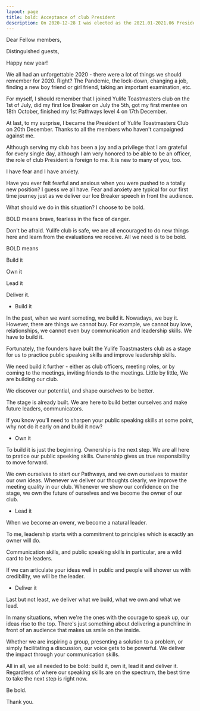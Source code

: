 ```yaml
---
layout: page
title: bold: Acceptance of club President
description: On 2020-12-28 I was elected as the 2021.01-2021.06 President of Yulife club, and I gave this speech on 2021-01-10 also as .
---
```



Dear Fellow members,

Distinguished guests,

Happy new year!

We all had an unforgettable 2020 - there were a lot of things we should remember
for 2020. Right? The Pandemic, the lock-down, changing a job, finding a new boy
friend or girl friend, taking an important examination, etc.

For myself, I should remember that I joined Yulife Toastmasters club on the
1st of July, did my first Ice Breaker on July the 5th, got my first mentee on
18th October, finished my 1st Pathways level 4 on 17th December.

At last, to my surprise, I became the President of Yulife Toastmasters Club on
20th December. Thanks to all the members who haven't campaigned against me.

Although serving my club has been a joy and a privilege that I am grateful for
every single day, although I am very honored to be able to be an officer, the
role of club President is foreign to me. It is new to many of you, too.

I have fear and I have anxiety.

Have you ever felt fearful and anxious when you were pushed to a totally new
position? I guess we all have. Fear and anxiety are typical for our first
time journey just as we deliver our Ice Breaker speech in front the audience.

What should we do in this situation? I choose to be bold.

BOLD means brave, fearless in the face of danger.

Don't be afraid. Yulife club is safe, we are all encouraged to do new things
here and learn from the evaluations we receive. All we need is to be bold.

BOLD means

Build it

Own it

Lead it

Deliver it.

* Build it

In the past, when we want someting, we build it. Nowadays, we buy it.
However, there are things we cannot buy. For example, we cannot buy love,
relationships, we cannot even buy communication and leadership skills.
We have to build it.

Fortunately, the founders have built the Yulife Toastmasters club as a
stage for us to practice public speaking skills and improve leadership
skills.

We need build it further - either as club officers, meeting roles, or by
coming to the meetings, inviting friends to the meetings. Little by little,
We are building our club.

We discover our potential, and shape ourselves to be better.

The stage is already built. We are here to build better ourselves and
make future leaders, communicators.

If you know you’ll need to sharpen your public speaking skills at some
point, why not do it early on and build it now?

* Own it

To build it is just the beginning. Ownership is the next step. We are
all here to pratice our public speeking skills. Ownership gives us true
responsibility to move forward.

We own ourselves to start our Pathways, and we own ourselves to master
our own ideas. Whenever we deliver our thoughts clearly, we improve the
meeting quality in our club. Whenever we show our confidence on the stage,
we own the future of ourselves and we become the owner of our club.

* Lead it

When we become an owenr, we become a natural leader.

To me, leadership starts with a commitment to principles which is
exactly an owner will do.

Communication skills, and public speaking skills in particular, are
a wild card to be leaders.

If we can articulate your ideas well in public and people will shower
us with credibility, we will be the leader.

* Deliver it

Last but not least, we deliver what we build, what we own and what
we lead.

In many situations, when we're the ones with the courage to speak up,
our ideas rise to the top. There's just something about delivering
a punchline in front of an audience that makes us smile on the inside.

Whether we are inspiring a group, presenting a solution to a problem,
or simply facilitating a discussion, our voice gets to be powerful.
We deliver the impact through your communication skills.

All in all, we all needed to be bold: build it, own it, lead it and
deliver it. Regardless of where our speaking skills are on the spectrum,
the best time to take the next step is right now.

Be bold.

Thank you.